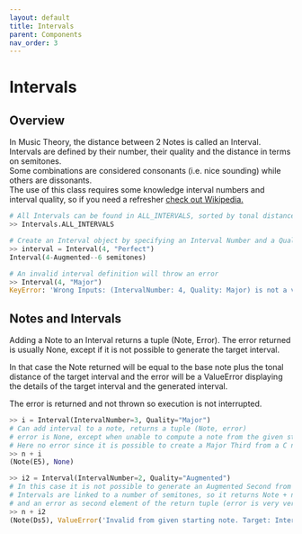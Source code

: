 ```yaml
---
layout: default
title: Intervals
parent: Components
nav_order: 3
---
```



# Intervals

## Overview

In Music Theory, the distance between 2 Notes is called an Interval. Intervals are defined by their number, their quality and the distance in terms on semitones.  
Some combinations are considered consonants (i.e. nice sounding) while others are dissonants.  
The use of this class requires some knowledge interval numbers and interval quality, so if you need a refresher [check out Wikipedia.](https://en.wikipedia.org/wiki/Interval_\(music\))

```python
# All Intervals can be found in ALL_INTERVALS, sorted by tonal distance
>> Intervals.ALL_INTERVALS

# Create an Interval object by specifying an Interval Number and a Quality
>> interval = Interval(4, "Perfect")
Interval(4-Augmented--6 semitones)

# An invalid interval definition will throw an error
>> Interval(4, "Major")
KeyError: 'Wrong Inputs: (IntervalNumber: 4, Quality: Major) is not a valid combination for an interval.'

```

## Notes and Intervals

Adding a Note to an Interval returns a tuple (Note, Error).
The error returned is usually None, except if it is not possible to generate the target interval.

In that case the Note returned will be equal to the base note plus the tonal distance of the target interval and the error will be a ValueError displaying the details of the target interval and the generated interval.

The error is returned and not thrown so execution is not interrupted.

```python
>> i = Interval(IntervalNumber=3, Quality="Major")
# Can add interval to a note, returns a tuple (Note, error)
# error is None, except when unable to compute a note from the given starting note and interval
# Here no error since it is possible to create a Major Third from a C note
>> n + i
(Note(E5), None)

>> i2 = Interval(IntervalNumber=2, Quality="Augmented")
# In this case it is not possible to generate an Augmented Second from a C note
# Intervals are linked to a number of semitones, so it returns Note + number of semitones associated with the interval
# and an error as second element of the return tuple (error is very verbose)
>> n + i2
(Note(Ds5), ValueError('Invalid from given starting note. Target: Interval(2-Augmented--3 semitones), Generated: Interval(3-Minor--3 semitones)'))
```

